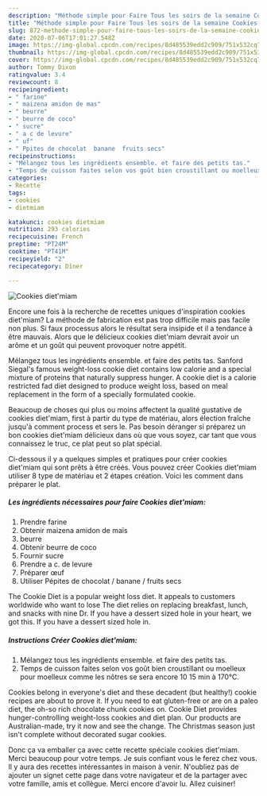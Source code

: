 ```yaml
---
description: "Méthode simple pour Faire Tous les soirs de la semaine Cookies diet&amp;#39;miam"
title: "Méthode simple pour Faire Tous les soirs de la semaine Cookies diet&amp;#39;miam"
slug: 872-methode-simple-pour-faire-tous-les-soirs-de-la-semaine-cookies-diet-and-39-miam
date: 2020-07-06T17:01:27.548Z
image: https://img-global.cpcdn.com/recipes/8d485539edd2c909/751x532cq70/cookies-dietmiam-photo-principale-de-la-recette.jpg
thumbnail: https://img-global.cpcdn.com/recipes/8d485539edd2c909/751x532cq70/cookies-dietmiam-photo-principale-de-la-recette.jpg
cover: https://img-global.cpcdn.com/recipes/8d485539edd2c909/751x532cq70/cookies-dietmiam-photo-principale-de-la-recette.jpg
author: Tommy Dixon
ratingvalue: 3.4
reviewcount: 8
recipeingredient:
- " farine"
- " maizena amidon de mas"
- " beurre"
- " beurre de coco"
- " sucre"
- " a c de levure"
- " uf"
- " Ppites de chocolat  banane  fruits secs"
recipeinstructions:
- "Mélangez tous les ingrédients ensemble. et faire des petits tas."
- "Temps de cuisson faites selon vos goût bien croustillant ou moelleux pour moelleux comme les nôtres se sera encore 10 15 min à 170°C."
categories:
- Recette
tags:
- cookies
- dietmiam

katakunci: cookies dietmiam 
nutrition: 293 calories
recipecuisine: French
preptime: "PT24M"
cooktime: "PT41M"
recipeyield: "2"
recipecategory: Dîner

---
```



![Cookies diet&#39;miam](https://img-global.cpcdn.com/recipes/8d485539edd2c909/751x532cq70/cookies-dietmiam-photo-principale-de-la-recette.jpg)

Encore une fois à la recherche de recettes uniques d'inspiration cookies diet&#39;miam? La méthode de fabrication est pas trop difficile mais pas facile non plus. Si faux processus alors le résultat sera insipide et il a tendance à être mauvais. Alors que le délicieux cookies diet&#39;miam devrait avoir un arôme et un goût qui peuvent provoquer notre appétit.

Mélangez tous les ingrédients ensemble. et faire des petits tas. Sanford Siegal&#39;s famous weight-loss cookie diet contains low calorie and a special mixture of proteins that naturally suppress hunger. A cookie diet is a calorie restricted fad diet designed to produce weight loss, based on meal replacement in the form of a specially formulated cookie.

Beaucoup de choses qui plus ou moins affectent la qualité gustative de cookies diet&#39;miam, first à partir du type de matériau, alors élection fraîche jusqu'à comment process et sers le. Pas besoin déranger si préparez un bon cookies diet&#39;miam délicieux dans où que vous soyez, car tant que vous connaissez le truc, ce plat peut so plat spécial.


Ci-dessous il y a quelques simples et pratiques pour créer cookies diet&#39;miam qui sont prêts à être créés. Vous pouvez créer Cookies diet&#39;miam utiliser 8 type de matériau et 2 étapes création. Voici les comment dans préparer le plat.

<!--inarticleads1-->

##### Les ingrédients nécessaires pour faire Cookies diet&#39;miam:

1. Prendre  farine
1. Obtenir  maizena amidon de maïs
1.   beurre
1. Obtenir  beurre de coco
1. Fournir  sucre
1. Prendre  a c. de levure
1. Préparer  œuf
1. Utiliser  Pépites de chocolat / banane / fruits secs


The Cookie Diet is a popular weight loss diet. It appeals to customers worldwide who want to lose The diet relies on replacing breakfast, lunch, and snacks with nine Dr. If you have a dessert sized hole in your heart, we got this. If you have a dessert sized hole in. 

<!--inarticleads2-->

##### Instructions Créer Cookies diet&#39;miam:

1. Mélangez tous les ingrédients ensemble. et faire des petits tas.
1. Temps de cuisson faites selon vos goût bien croustillant ou moelleux pour moelleux comme les nôtres se sera encore 10 15 min à 170°C.


Cookies belong in everyone&#39;s diet and these decadent (but healthy!) cookie recipes are about to prove it. If you need to eat gluten-free or are on a paleo diet, the oh-so rich chocolate chunk cookies on. Cookie Diet provides hunger-controlling weight-loss cookies and diet plan. Our products are Australian-made, try it now and see the change. The Christmas season just isn&#39;t complete without decorated sugar cookies. 


Donc ça va emballer ça avec cette recette spéciale cookies diet&#39;miam. Merci beaucoup pour votre temps. Je suis confiant vous le ferez chez vous. Il y aura des recettes  intéressantes in maison à venir. N'oubliez pas de ajouter un signet cette page dans votre navigateur et de la partager avec votre famille, amis et collègue. Merci encore d'avoir lu. Allez cuisiner!
